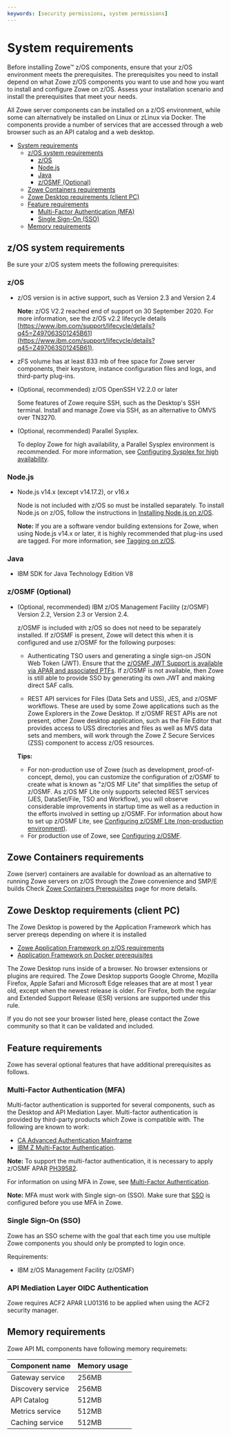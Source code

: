 ```yaml
---
keywords: [security permissions, system permissions]
---
```

# System requirements 

Before installing Zowe&trade; z/OS components, ensure that your z/OS environment meets the prerequisites. The prerequisites you need to install depend on what Zowe z/OS components you want to use and how you want to install and configure Zowe on z/OS. Assess your installation scenario and install the prerequisites that meet your needs. 

All Zowe server components can be installed on a z/OS environment, while some can alternatively be installed on Linux or zLinux via Docker. The components provide a number of services that are accessed through a web browser such as an API catalog and a web desktop.  

- [System requirements](#system-requirements)
  - [z/OS system requirements](#zos-system-requirements)
    - [z/OS](#zos)
    - [Node.js](#nodejs)
    - [Java](#java)
    - [z/OSMF (Optional)](#zosmf-optional)
  - [Zowe Containers requirements](#zowe-containers-requirements)
  - [Zowe Desktop requirements (client PC)](#zowe-desktop-requirements-client-pc)
  - [Feature requirements](#feature-requirements)
    - [Multi-Factor Authentication (MFA)](#multi-factor-authentication-mfa)
    - [Single Sign-On (SSO)](#single-sign-on-sso)
  - [Memory requirements](#memory-requirements)
## z/OS system requirements

Be sure your z/OS system meets the following prerequisites:

### z/OS

- z/OS version is in active support, such as Version 2.3 and Version 2.4

   **Note:** z/OS V2.2 reached end of support on 30 September 2020. For more information, see the z/OS v2.2 lifecycle details [https://www.ibm.com/support/lifecycle/details?q45=Z497063S01245B61](https://www.ibm.com/support/lifecycle/details?q45=Z497063S01245B61). 

- zFS volume has at least 833 mb of free space for Zowe server components, their keystore, instance configuration files and logs, and third-party plug-ins.

- (Optional, recommended) z/OS OpenSSH V2.2.0 or later
  
  Some features of Zowe require SSH, such as the Desktop's SSH terminal. Install and manage Zowe via SSH, as an alternative to OMVS over TN3270. 

- (Optional, recommended) Parallel Sysplex.
  
  To deploy Zowe for high availability, a Parallel Sysplex environment is recommended. For more information, see [Configuring Sysplex for high availability](configure-sysplex.md).

### Node.js

- Node.js v14.x (except v14.17.2), or v16.x

  Node is not included with z/OS so must be installed separately.  To install Node.js on z/OS, follow the instructions in [Installing Node.js on z/OS](install-nodejs-zos.md).
  
  **Note:** If you are a software vendor building extensions for Zowe, when using Node.js v14.x or later, it is highly recommended that plug-ins used are tagged. For more information, see [Tagging on z/OS](../extend/extend-desktop/mvd-buildingplugins.md#tagging-plugin-files-on-z-os).

### Java 

- IBM SDK for Java Technology Edition V8

### z/OSMF (Optional) 

- (Optional, recommended) IBM z/OS Management Facility (z/OSMF) Version 2.2, Version 2.3 or Version 2.4.

  z/OSMF is included with z/OS so does not need to be separately installed.  If z/OSMF is present, Zowe will detect this when it is configured and use z/OSMF for the following purposes:

  - Authenticating TSO users and generating a single sign-on JSON Web Token (JWT). Ensure that the [z/OSMF JWT Support is available via APAR and associated PTFs](https://www.ibm.com/support/pages/apar/PH12143).  If z/OSMF is not available, then Zowe is still able to provide SSO by generating its own JWT and making direct SAF calls.  

  - REST API services for Files (Data Sets and USS), JES, and z/OSMF workflows.  These are used by some Zowe applications such as the Zowe Explorers in the Zowe Desktop. If z/OSMF REST APIs are not present, other Zowe desktop application, such as the File Editor that provides access to USS directories and files as well as MVS data sets and members, will work through the Zowe Z Secure Services (ZSS) component to access z/OS resources.   

  **Tips:**

  - For non-production use of Zowe (such as development, proof-of-concept, demo), you can customize the configuration of z/OSMF to create what is known as "z/OS MF Lite" that simplifies the setup of z/OSMF. As z/OS MF Lite only supports selected REST services (JES, DataSet/File, TSO and Workflow), you will observe considerable improvements in startup time as well as a reduction in the efforts involved in setting up z/OSMF. For information about how to set up z/OSMF Lite, see [Configuring z/OSMF Lite (non-production environment)](systemrequirements-zosmf-lite.md).
  - For production use of Zowe, see [Configuring z/OSMF](systemrequirements-zosmf.md).

## Zowe Containers requirements

Zowe (server) containers are available for download as an alternative to running Zowe servers on z/OS through the Zowe convenience and SMP/E builds Check [Zowe Containers Prerequisites](./k8s-prereqs.md) page for more details.

## Zowe Desktop requirements (client PC)

The Zowe Desktop is powered by the Application Framework which has server prereqs depending on where it is installed

- [Zowe Application Framework on z/OS requirements](#zowe-application-framework-on-zos-requirements)
- [Application Framework on Docker prerequisites](#docker-requirements-host)

The Zowe Desktop runs inside of a browser. No browser extensions or plugins are required.
The Zowe Desktop supports Google Chrome, Mozilla Firefox, Apple Safari and Microsoft Edge releases that are at most 1 year old, except when the newest release is older. For Firefox, both the regular and Extended Support Release (ESR) versions are supported under this rule.

If you do not see your browser listed here, please contact the Zowe community so that it can be validated and included.

## Feature requirements

Zowe has several optional features that have additional prerequisites as follows.

### Multi-Factor Authentication (MFA)

Multi-factor authentication is supported for several components, such as the Desktop and API Mediation Layer.
Multi-factor authentication is provided by third-party products which Zowe is compatible with. The following are known to work:

- [CA Advanced Authentication Mainframe](https://techdocs.broadcom.com/us/en/ca-mainframe-software/security/ca-advanced-authentication-mainframe/2-0.html)
- [IBM Z Multi-Factor Authentication](https://www.ibm.com/products/ibm-multifactor-authentication-for-zos).

**Note:** To support the multi-factor authentication, it is necessary to apply z/OSMF APAR  [PH39582](https://www.ibm.com/support/pages/apar/PH39582). 

For information on using MFA in Zowe, see [Multi-Factor Authentication](mvd-configuration.md#multi-factor-authentication-configuration).

**Note:** MFA must work with Single sign-on (SSO). Make sure that [SSO](#single-sign-on-sso) is configured before you use MFA in Zowe.

### Single Sign-On (SSO)

Zowe has an SSO scheme with the goal that each time you use multiple Zowe components you should only be prompted to login once. 

Requirements:

- IBM z/OS Management Facility (z/OSMF)

### API Mediation Layer OIDC Authentication

Zowe requires ACF2 APAR LU01316 to be applied when using the ACF2 security manager.

## Memory requirements

Zowe API ML components have following memory requiremets:

Component name | Memory usage
---|---
Gateway service | 256MB
Discovery service | 256MB
API Catalog | 512MB
Metrics service | 512MB
Caching service | 512MB
